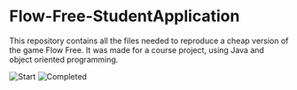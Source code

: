 # Flow-Free-StudentApplication
This repository contains all the files needed to reproduce a cheap version of the game Flow Free. It was made for a course project, using Java and object oriented programming.

![Start](https://ibb.co/94zYvBq)
![Completed](https://ibb.co/GcZBtcj)
